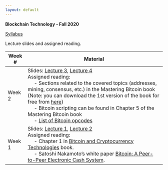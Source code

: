 ```yaml
---
layout: default
---
```


**Blockchain Technology - Fall 2020**

[Syllabus](./syllabus.pdf)

Lecture slides and assigned reading.

| Week # | Material           |
|--------|--------------------|
| Week 2 | Slides: [Lecture 3](./lecture3.pdf), [Lecture 4](./lecture4.pdf) <br/> Assigned reading: <br/> &emsp; - Sections related to the covered topics (addresses, mining, consensus, etc.) in the Mastering Bitcoin book (Note: you can download the 1st version of the book for free from [here](https://en.bitcoin.it/wiki/Mastering_Bitcoin)) <br/> &emsp; - Bitcoin scripting can be found in Chapter 5 of the Mastering Bitcoin book <br/> &emsp; - [List of Bitcoin opcodes](https://en.bitcoin.it/wiki/Script) |
| Week 1 | Slides: [Lecture 1](./lecture1.pdf), [Lecture 2](./lecture2.pdf) <br/> Assigned reading: <br/> &emsp; - Chapter 1 in [Bitcoin and Cryptocurrency Technologies](https://d28rh4a8wq0iu5.cloudfront.net/bitcointech/readings/princeton_bitcoin_book.pdf) book. <br/> &emsp; - Satoshi Nakamoto’s white paper [Bitcoin: A Peer-to-Peer Electronic Cash System](https://bitcoin.org/bitcoin.pdf). |